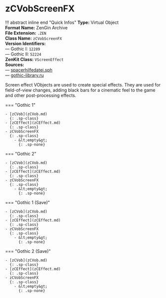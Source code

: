 # zCVobScreenFX

!!! abstract inline end "Quick Infos"
    **Type:** Virtual Object<br/>
    **Format Name:** ZenGin Archive<br/>
    **File Extension:** `.ZEN`<br/>
    **Class Name:** `zCVobScreenFX`<br/>
    **Version Identifiers:**<br />
    — Gothic I: `12289`<br/>
    — Gothic II: `52224`<br/>
    **ZenKit Class:** `VScreenEffect`<br/>
    **Sources:**<br/>
    — [spacerhilfedatei.sph](https://wiki.worldofgothic.de/doku.php?id=spacer:hilfedatei)<br/>
    — [gothic-library.ru](http://www.gothic-library.ru/publ/zcvobscreenfx/1-1-0-525)

Screen effect VObjects are used to create special effects. They are used for field-of-view changes, adding black bars
for a cinematic feel to the game and other post-processing effects.

=== "Gothic 1"

    - [zCVob](zCVob.md)
      {: .sp-class}
    - [zCEffect](zCEffect.md)
      {: .sp-class}
    - zCVobScreenFX
      {: .sp-class}
        - &lt;empty&gt;
          {: .sp-none}

=== "Gothic 2"

    - [zCVob](zCVob.md)
      {: .sp-class}
    - [zCEffect](zCEffect.md)
      {: .sp-class}
    - zCVobScreenFX
      {: .sp-class}
        - &lt;empty&gt;
          {: .sp-none}

=== "Gothic 1 (Save)"

    - [zCVob](zCVob.md)
      {: .sp-class}
    - [zCEffect](zCEffect.md)
      {: .sp-class}
    - zCVobScreenFX
      {: .sp-class}
        - &lt;empty&gt;
          {: .sp-none}

=== "Gothic 2 (Save)"

    - [zCVob](zCVob.md)
      {: .sp-class}
    - [zCEffect](zCEffect.md)
      {: .sp-class}
    - zCVobScreenFX
      {: .sp-class}
        - &lt;empty&gt;
          {: .sp-none}
